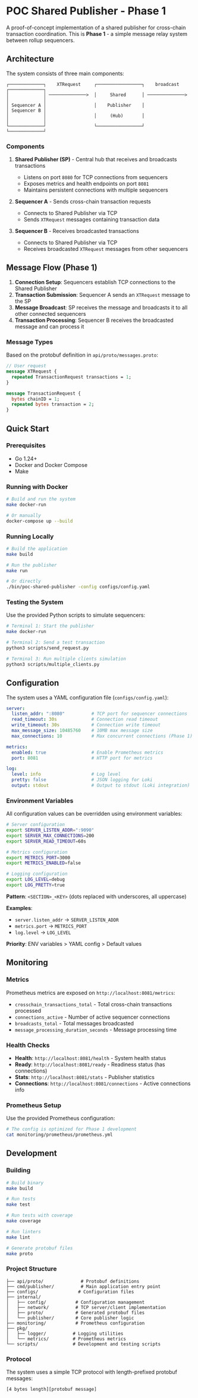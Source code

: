 # POC Shared Publisher - Phase 1

A proof-of-concept implementation of a shared publisher for cross-chain transaction coordination. This is **Phase 1** -
a simple message relay system between rollup sequencers.

## Architecture

The system consists of three main components:

```
┌─────────────┐    XTRequest     ┌─────────────────┐    broadcast    ┌─────────────┐
│             │ ──────────────>  │     Shared      │ ──────────────>  │             │
│ Sequencer A │                  │    Publisher    │                  │ Sequencer B │
│             │                  │     (Hub)       │                  │             │
└─────────────┘                  └─────────────────┘                  └─────────────┘
```

### Components

1. **Shared Publisher (SP)** - Central hub that receives and broadcasts transactions
    - Listens on port `8080` for TCP connections from sequencers
    - Exposes metrics and health endpoints on port `8081`
    - Maintains persistent connections with multiple sequencers

2. **Sequencer A** - Sends cross-chain transaction requests
    - Connects to Shared Publisher via TCP
    - Sends `XTRequest` messages containing transaction data

3. **Sequencer B** - Receives broadcasted transactions
    - Connects to Shared Publisher via TCP
    - Receives broadcasted `XTRequest` messages from other sequencers

## Message Flow (Phase 1)

1. **Connection Setup**: Sequencers establish TCP connections to the Shared Publisher
2. **Transaction Submission**: Sequencer A sends an `XTRequest` message to the SP
3. **Message Broadcast**: SP receives the message and broadcasts it to all other connected sequencers
4. **Transaction Processing**: Sequencer B receives the broadcasted message and can process it

### Message Types

Based on the protobuf definition in `api/proto/messages.proto`:

```protobuf
// User request
message XTRequest {
  repeated TransactionRequest transactions = 1;
}

message TransactionRequest {
  bytes chainID = 1;
  repeated bytes transaction = 2;
}
```

## Quick Start

### Prerequisites

- Go 1.24+
- Docker and Docker Compose
- Make

### Running with Docker

```bash
# Build and run the system
make docker-run

# Or manually
docker-compose up --build
```

### Running Locally

```bash
# Build the application
make build

# Run the publisher
make run

# Or directly
./bin/poc-shared-publisher -config configs/config.yaml
```

### Testing the System

Use the provided Python scripts to simulate sequencers:

```bash
# Terminal 1: Start the publisher
make docker-run

# Terminal 2: Send a test transaction
python3 scripts/send_request.py

# Terminal 3: Run multiple clients simulation
python3 scripts/multiple_clients.py
```

## Configuration

The system uses a YAML configuration file (`configs/config.yaml`):

```yaml
server:
  listen_addr: ":8080"          # TCP port for sequencer connections
  read_timeout: 30s             # Connection read timeout
  write_timeout: 30s            # Connection write timeout
  max_message_size: 10485760    # 10MB max message size
  max_connections: 10           # Max concurrent connections (Phase 1)

metrics:
  enabled: true                 # Enable Prometheus metrics
  port: 8081                    # HTTP port for metrics

log:
  level: info                   # Log level
  pretty: false                 # JSON logging for Loki
  output: stdout                # Output to stdout (Loki integration)
```

### Environment Variables

All configuration values can be overridden using environment variables:

```bash
# Server configuration
export SERVER_LISTEN_ADDR=":9090"
export SERVER_MAX_CONNECTIONS=200
export SERVER_READ_TIMEOUT=60s

# Metrics configuration
export METRICS_PORT=3000
export METRICS_ENABLED=false

# Logging configuration
export LOG_LEVEL=debug
export LOG_PRETTY=true
```

**Pattern**: `<SECTION>_<KEY>` (dots replaced with underscores, all uppercase)

**Examples**:

- `server.listen_addr` → `SERVER_LISTEN_ADDR`
- `metrics.port` → `METRICS_PORT`
- `log.level` → `LOG_LEVEL`

**Priority**: ENV variables > YAML config > Default values

## Monitoring

### Metrics

Prometheus metrics are exposed on `http://localhost:8081/metrics`:

- `crosschain_transactions_total` - Total cross-chain transactions processed
- `connections_active` - Number of active sequencer connections
- `broadcasts_total` - Total messages broadcasted
- `message_processing_duration_seconds` - Message processing time

### Health Checks

- **Health**: `http://localhost:8081/health` - System health status
- **Ready**: `http://localhost:8081/ready` - Readiness status (has connections)
- **Stats**: `http://localhost:8081/stats` - Publisher statistics
- **Connections**: `http://localhost:8081/connections` - Active connections info

### Prometheus Setup

Use the provided Prometheus configuration:

```bash
# The config is optimized for Phase 1 development
cat monitoring/prometheus/prometheus.yml
```

## Development

### Building

```bash
# Build binary
make build

# Run tests
make test

# Run tests with coverage
make coverage

# Run linters
make lint

# Generate protobuf files
make proto
```

### Project Structure

```
├── api/proto/              # Protobuf definitions
├── cmd/publisher/          # Main application entry point
├── configs/               # Configuration files
├── internal/
│   ├── config/           # Configuration management
│   ├── network/          # TCP server/client implementation
│   ├── proto/            # Generated protobuf files
│   └── publisher/        # Core publisher logic
├── monitoring/           # Prometheus configuration
├── pkg/
│   ├── logger/          # Logging utilities
│   └── metrics/         # Prometheus metrics
└── scripts/             # Development and testing scripts
```

### Protocol

The system uses a simple TCP protocol with length-prefixed protobuf messages:

```
[4 bytes length][protobuf message]
```

